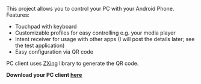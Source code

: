 This project allows you to control your PC with your Android Phone.
Features:
  * Touchpad with keyboard
  * Customizable profiles for easy controlling e.g. your media player
  * Intent receiver for usage with other apps (I will post the details later; see the test application)
  * Easy configuration via QR code

PC client uses [ZXing](http://code.google.com/p/zxing/) library to generate the QR code.

**Download your PC client [here](http://code.google.com/p/droidmote/downloads/detail?name=DroidmotePC.jar&can=2&q=#makechanges)**